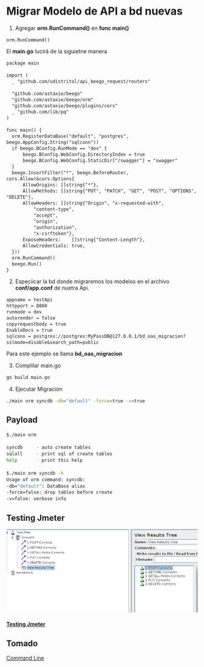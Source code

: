 # Migrar Modelo de API a bd nuevas

1. Agregar **orm.RunCommand()**  en **func main()**

  ```golang
  orm.RunCommand()
  ```

  El **main.go** lucirá de la siguietne manera

  ```golang
  package main

  import (
  	_ "github.com/udistrital/api_beego_request/routers"

  	"github.com/astaxie/beego"
  	"github.com/astaxie/beego/orm"
  	"github.com/astaxie/beego/plugins/cors"
  	_ "github.com/lib/pq"
  )

  func main() {
  	orm.RegisterDataBase("default", "postgres", beego.AppConfig.String("sqlconn"))
  	if beego.BConfig.RunMode == "dev" {
  		beego.BConfig.WebConfig.DirectoryIndex = true
  		beego.BConfig.WebConfig.StaticDir["/swagger"] = "swagger"
  	}
  	beego.InsertFilter("*", beego.BeforeRouter, cors.Allow(&cors.Options{
  		AllowOrigins: []string{"*"},
  		AllowMethods: []string{"PUT", "PATCH", "GET", "POST", "OPTIONS", "DELETE"},
  		AllowHeaders: []string{"Origin", "x-requested-with",
  			"content-type",
  			"accept",
  			"origin",
  			"authorization",
  			"x-csrftoken"},
  		ExposeHeaders:    []string{"Content-Length"},
  		AllowCredentials: true,
  	}))
  	orm.RunCommand()
  	beego.Run()
  }
  ```

2. Especiicar la bd donde migraremos los modelos en el archivo **conf/app.conf** de nuetra Api.

  ```golang
  appname = testApi
  httpport = 8080
  runmode = dev
  autorender = false
  copyrequestbody = true
  EnableDocs = true
  sqlconn = postgres://postgres:MyPassDB@127.0.0.1/bd_oas_migracion?sslmode=disable&search_path=public
  ```

  Para este ejemplo se llama **bd_oas_migracion**

3. Complilar main.go

  ```bash
  go build main.go
  ```

4. Ejecutar Migración

  ```bash
  ./main orm syncdb -db="default" -force=true -v=true
  ```

## Payload

```bash
$./main orm

syncdb     - auto create tables
sqlall     - print sql of create tables
help       - print this help

$./main orm syncdb -h
Usage of orm command: syncdb:
-db="default": DataBase alias
-force=false: drop tables before create
-v=false: verbose info
  ```

## Testing Jmeter

![Test Usuario Rol FK](/generacion_de_apis/img/usuario_rol_fk.png)

#### [Testing Jmeter](/generacion_de_apis/src/beegoUsuarioRolTestFK.jmx)

## Tomado
[Command Line](https://beego.me/docs/mvc/model/cmd.md#command-line)

